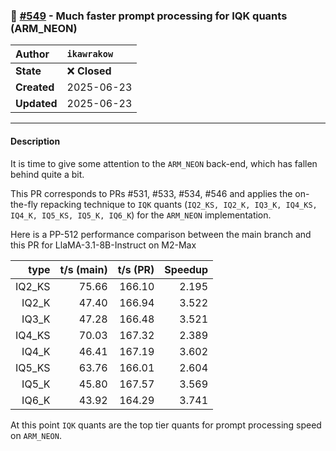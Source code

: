 ### 🔀 [#549](https://github.com/ikawrakow/ik_llama.cpp/pull/549) - Much faster prompt processing for IQK quants (ARM_NEON)

| **Author** | `ikawrakow` |
| :--- | :--- |
| **State** | ❌ **Closed** |
| **Created** | 2025-06-23 |
| **Updated** | 2025-06-23 |

---

#### Description

It is time to give some attention to the `ARM_NEON` back-end, which has fallen behind quite a bit.

This PR corresponds to PRs #531, #533, #534, #546 and applies the on-the-fly repacking technique to `IQK` quants (`IQ2_KS, IQ2_K, IQ3_K, IQ4_KS, IQ4_K, IQ5_KS, IQ5_K, IQ6_K`) for the `ARM_NEON` implementation.

Here is a PP-512 performance comparison between the main branch and this PR for LlaMA-3.1-8B-Instruct on M2-Max

| type |  t/s (main) | t/s (PR) | Speedup |
| ---: | ---: | ---: | ---: |
| IQ2_KS | 75.66 | 166.10 | 2.195 |
| IQ2_K   | 47.40 | 166.94 | 3.522 |
| IQ3_K   | 47.28 | 166.48 | 3.521 |
| IQ4_KS | 70.03 | 167.32 | 2.389 |
| IQ4_K   | 46.41 | 167.19 | 3.602 |
| IQ5_KS | 63.76 | 166.01 | 2.604 |
| IQ5_K   | 45.80 | 167.57 | 3.569 |
| IQ6_K   | 43.92 | 164.29 | 3.741 | 

At this point `IQK` quants are the top tier quants for prompt processing speed on `ARM_NEON`.